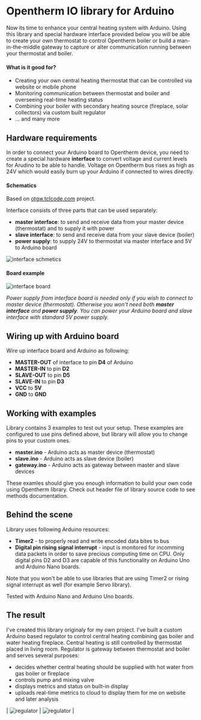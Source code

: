 # Opentherm IO library for Arduino

Now its time to enhance your central heating system with Arduino. Using this library and special hardware interface provided below you will be able to create your own thermostat to control Opentherm boiler or build a man-in-the-middle gateway to capture or alter communication running between your thermostat and boiler.

#### What is it good for? ####

- Creating your own central heating thermostat that can be controlled via website or mobile phone
- Monitoring communication between thermostat and boiler and overseeing real-time heating status
- Combining your boiler with secondary heating source (fireplace, solar collectors) via custom built regulator
- ... and many more

## Hardware requirements ##

In order to connect your Arduino board to Opentherm device, you need to create a special hardware **interface** to convert voltage and current levels for Arudino to be able to handle. Voltage on Opentherm bus rises as high as 24V which would easily burn up your Arduino if connected to wires directly.

#### Schematics ####

Based on [otgw.tclcode.com](http://otgw.tclcode.com) project.

Interface consists of three parts that can be used separately:

- **master interface**: to send and receive data from your master device (thermostat) and to supply it with power
- **slave interface**: to send and receive data from your slave device (boiler)
- **power supply**: to supply 24V to thermostat via master interface and 5V to Arduino board

![interface schmetics](https://raw.githubusercontent.com/jpraus/arduino-opentherm/master/doc/eagle-opentherm-schema.png)

#### Board example ####

![interface board](https://raw.githubusercontent.com/jpraus/arduino-opentherm/master/doc/eagle-opentherm.png)

_Power supply from interface board is needed only if you wish to connect to master device (thermostat). Otherwise you won't need both **master interface** and **power supply**. You can power your Arduino board and slave interface with standard 5V power supply._

## Wiring up with Arduino board ##

Wire up interface board and Arduino as following:

- **MASTER-OUT** of interface to pin **D4** of Arduino
- **MASTER-IN** to pin **D2**
- **SLAVE-OUT** to pin **D5**
- **SLAVE-IN** to pin **D3**
- **VCC** to **5V**
- **GND** to **GND**

## Working with examples ##

Library contains 3 examples to test out your setup. These examples are configured to use pins defined above, but library will allow you to change pins to your custom ones.

- **master.ino** - Arduino acts as master device (thermostat)
- **slave.ino** - Arduino acts as slave device (boiler)
- **gateway.ino** - Arduino acts as gateway between master and slave devices

These examles should give you enough information to build your own code using Opentherm library. Check out header file of library source code to see methods documentation.

## Behind the scene ##

Library uses following Arduino resources:

- **Timer2** - to properly read and write encoded data bites to bus
- **Digital pin rising signal interrupt** - input is monitored for incomming data packets in order to save precious computing time on CPU. Only digital pins D2 and D3 are capable of this functionality on Arduino Uno and Arduino Nano boards.

Note that you won't be able to use libraries that are using Timer2 or rising signal interrupt as well (for example Servo library).

Tested with Arduino Nano and Arduino Uno boards.

## The result ##

I've created this library originaly for my own project. I've built a custom Arduino based regulator to control central heating combining gas boiler and water heating fireplace. Central heating is still controlled by thermostat placed in living room. Regulator is gateway between thermostat and boiler and serves several purposes:

- decides whether central heating should be supplied with hot water from gas boiler or fireplace
- controls pump and mixing valve
- displays metrics and status on built-in display
- uploads real-time metrics to cloud to display them for me on website and later analysis

| ![regulator](https://raw.githubusercontent.com/jpraus/arduino-opentherm/master/doc/build-open.jpg) | ![regulator](https://raw.githubusercontent.com/jpraus/arduino-opentherm/master/doc/build-display.jpg) |